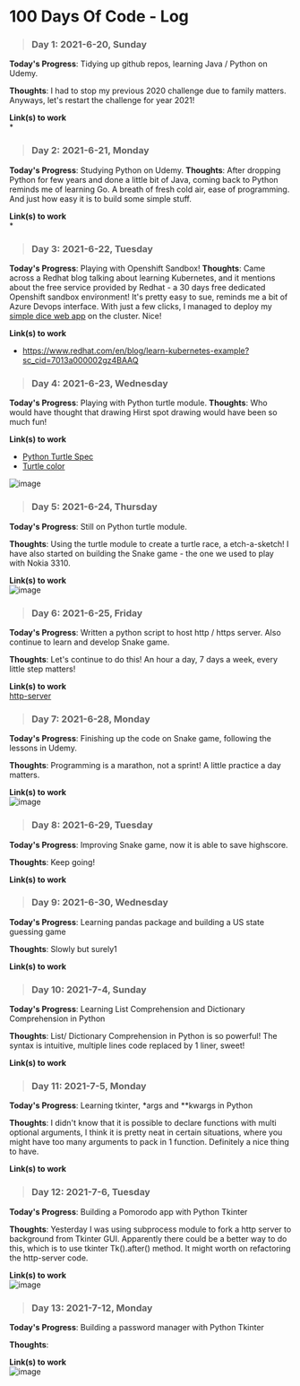 # 100 Days Of Code - Log

>### Day 1: 2021-6-20, Sunday

**Today's Progress**: Tidying up github repos, learning Java / Python on Udemy.

**Thoughts**: I had to stop my previous 2020 challenge due to family matters. Anyways, let's restart the challenge for year 2021! 

**Link(s) to work**  
* 

>### Day 2: 2021-6-21, Monday

**Today's Progress**: Studying Python on Udemy.
**Thoughts**: After dropping Python for few years and done a little bit of Java, coming back to Python reminds me of learning Go. A breath of fresh cold air, ease of programming. And just how easy it is to build some simple stuff.

**Link(s) to work**  
* 

>### Day 3: 2021-6-22, Tuesday

**Today's Progress**: Playing with Openshift Sandbox! 
**Thoughts**: Came across a Redhat blog talking about learning Kubernetes, and it mentions about the free service provided by Redhat - a  30 days free dedicated Openshift sandbox environment! It's pretty easy to sue, reminds me a bit of Azure Devops interface. With just a few clicks, I managed to deploy my [simple dice web app](http://dice-wengkeeteh-dev.apps.sandbox.x8i5.p1.openshiftapps.com/) on the cluster. Nice!

**Link(s) to work**  
* https://www.redhat.com/en/blog/learn-kubernetes-example?sc_cid=7013a000002gz4BAAQ

>### Day 4: 2021-6-23, Wednesday

**Today's Progress**: Playing with Python turtle module.
**Thoughts**: Who would have thought that drawing Hirst spot drawing would have been so much fun!

**Link(s) to work**  
* [Python Turtle Spec](https://docs.python.org/3/library/turtle.html#turtle.color)
* [Turtle color](https://trinket.io/docs/colors)

![image](https://user-images.githubusercontent.com/47697491/123140341-c3789600-d489-11eb-86a9-e284c08fe7b7.png)


>### Day 5: 2021-6-24, Thursday

**Today's Progress**: Still on Python turtle module.

**Thoughts**: Using the turtle module to create a turtle race, a etch-a-sketch! I have also started on building the Snake game - the one we used to play with Nokia 3310. 

**Link(s) to work**  
![image](https://user-images.githubusercontent.com/47697491/123288521-3ba29280-d542-11eb-9bf8-b3b61b6d1a45.png)

>### Day 6: 2021-6-25, Friday

**Today's Progress**: Written a python script to host http / https server. Also continue to learn and develop Snake game.

**Thoughts**: Let's continue to do this! An hour a day, 7 days a week, every little step matters!

**Link(s) to work**  
[http-server](https://github.com/wengkee/http-server)


>### Day 7: 2021-6-28, Monday

**Today's Progress**: Finishing up the code on Snake game, following the lessons in Udemy.

**Thoughts**: Programming is a marathon, not a sprint! A little practice a day matters.

**Link(s) to work**  
![image](https://user-images.githubusercontent.com/47697491/123672121-948b6700-d871-11eb-87f6-9c539d46dd29.png)

>### Day 8: 2021-6-29, Tuesday

**Today's Progress**: Improving Snake game, now it is able to save highscore.

**Thoughts**: Keep going!

**Link(s) to work**  

>### Day 9: 2021-6-30, Wednesday

**Today's Progress**: Learning pandas package and building a US state guessing game

**Thoughts**: Slowly but surely1

**Link(s) to work**  

>### Day 10: 2021-7-4, Sunday

**Today's Progress**: Learning List Comprehension and Dictionary Comprehension in Python

**Thoughts**: List/ Dictionary Comprehension in Python is so powerful! The syntax is intuitive, multiple lines code replaced by 1 liner, sweet!

**Link(s) to work**  


>### Day 11: 2021-7-5, Monday

**Today's Progress**: Learning tkinter, *args and **kwargs in Python

**Thoughts**: I didn't know that it is possible to declare functions with multi optional arguments, I think it is pretty neat in certain situations, where you might have too many arguments to pack in 1 function. Definitely a nice thing to have.

**Link(s) to work**  


>### Day 12: 2021-7-6, Tuesday

**Today's Progress**: Building a Pomorodo app with Python Tkinter 

**Thoughts**: Yesterday I was using subprocess module to fork a http server to background from Tkinter GUI. Apparently there could be a better way to do this, which is to use tkinter Tk().after() method. It might worth on refactoring the http-server code. 

**Link(s) to work**  
![image](https://user-images.githubusercontent.com/47697491/124633927-5c5ed680-deb8-11eb-8013-cafb712b284d.png)

>### Day 13: 2021-7-12, Monday

**Today's Progress**: Building a password manager with Python Tkinter

**Thoughts**: 

**Link(s) to work**  
![image](https://user-images.githubusercontent.com/47697491/125328967-852f1200-e377-11eb-8e9d-99e1c97f06ed.png)

